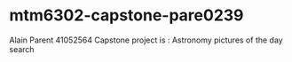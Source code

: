 # mtm6302-capstone-pare0239
Alain Parent 
41052564 
Capstone project is :
Astronomy pictures of the day search

